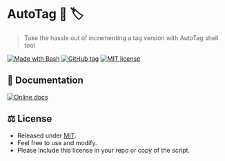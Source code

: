 # AutoTag 🤖 🏷️
> Take the hassle out of incrementing a tag version with AutoTag shell tool

[![Made with Bash](https://img.shields.io/badge/Made%20with-Bash-blue.svg)](https://www.gnu.org/software/bash/)
[![GitHub tag](https://img.shields.io/github/tag/MichaelCurrin/auto-tag.svg)](https://GitHub.com/MichaelCurrin/auto-tag/tags/)
[![MIT license](https://img.shields.io/badge/License-MIT-blue.svg)](https://github.com/MichaelCurrin/auto-tag/blob/master/LICENSE)


## 📖 Documentation

[![Online docs](https://img.shields.io/badge/docs-Github_Pages-blue.svg?style=for-the-badge)](https://michaelcurrin.github.io/auto-tag/)


## ⚖️ License

- Released under [MIT](/LICENSE).
- Feel free to use and modify. 
- Please include this license in your repo or copy of the script.
